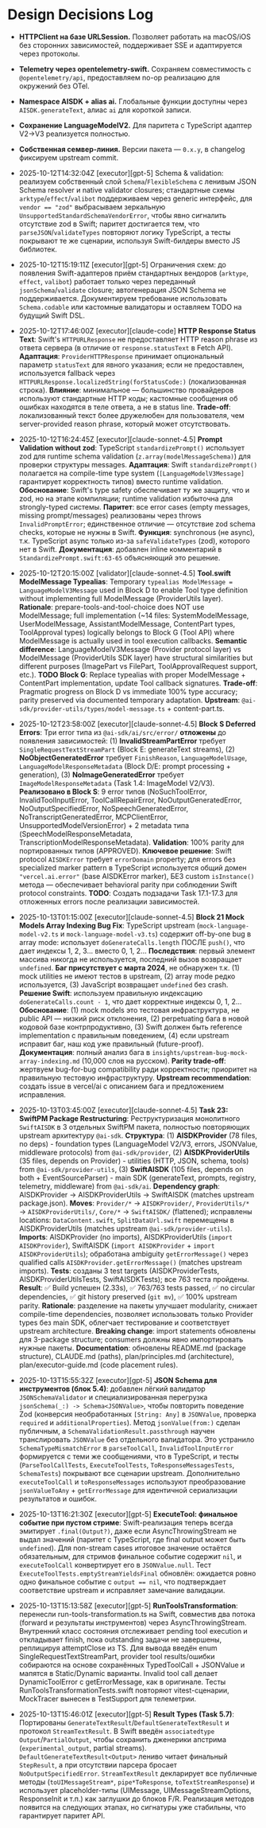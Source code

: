 # Design Decisions Log

- **HTTPClient на базе URLSession.** Позволяет работать на macOS/iOS без сторонних зависимостей, поддерживает SSE и адаптируется через протоколы.
- **Telemetry через opentelemetry-swift.** Сохраняем совместимость с `@opentelemetry/api`, предоставляем no-op реализацию для окружений без OTel.
- **Namespace AISDK + alias ai.** Глобальные функции доступны через `AISDK.generateText`, алиас `ai` для короткой записи.
- **Сохранение LanguageModelV2.** Для паритета с TypeScript адаптер V2→V3 реализуется полностью.
- **Собственная семвер-линия.** Версии пакета — `0.x.y`, в changelog фиксируем upstream commit.
- 2025-10-12T14:32:04Z [executor][gpt-5] Schema & validation: реализуем собственный слой `Schema`/`FlexibleSchema` с ленивым JSON Schema resolver и native validator closures; стандартные схемы `arktype`/`effect`/`valibot` поддерживаем через generic интерфейс, для `vendor == "zod"` выбрасываем зеркальную `UnsupportedStandardSchemaVendorError`, чтобы явно сигналить отсутствие zod в Swift; паритет достигается тем, что `parseJSON`/`validateTypes` повторяют логику TypeScript, а тесты покрывают те же сценарии, используя Swift-билдеры вместо JS библиотек.
- 2025-10-12T15:19:11Z [executor][gpt-5] Ограничения схем: до появления Swift-адаптеров приём стандартных вендоров (`arktype`, `effect`, `valibot`) работает только через переданный `jsonSchema`/`validate` closure; автогенерация JSON Schema не поддерживается. Документируем требование использовать `Schema.codable` или кастомные валидаторы и оставляем TODO на будущий Swift DSL.
- 2025-10-12T17:46:00Z [executor][claude-code] **HTTP Response Status Text**: Swift's `HTTPURLResponse` не предоставляет HTTP reason phrase из ответа сервера (в отличие от `response.statusText` в Fetch API). **Адаптация**: `ProviderHTTPResponse` принимает опциональный параметр `statusText` для явного указания; если не предоставлен, используется fallback через `HTTPURLResponse.localizedString(forStatusCode:)` (локализованная строка). **Влияние**: минимальное — большинство провайдеров используют стандартные HTTP коды; кастомные сообщения об ошибках находятся в теле ответа, а не в status line. **Trade-off**: локализованный текст более дружелюбен для пользователя, чем server-provided reason phrase, который может отсутствовать.
- 2025-10-12T16:24:45Z [executor][claude-sonnet-4.5] **Prompt Validation without zod**: TypeScript `standardizePrompt()` использует zod для runtime schema validation (`z.array(modelMessageSchema)`) для проверки структуры messages. **Адаптация**: Swift `standardizePrompt()` полагается на compile-time type system (`[LanguageModelV3Message]` гарантирует корректность типов) вместо runtime validation. **Обоснование**: Swift's type safety обеспечивает ту же защиту, что и zod, но на этапе компиляции; runtime validation избыточна для strongly-typed системы. **Паритет**: все error cases (empty messages, missing prompt/messages) реализованы через throws `InvalidPromptError`; единственное отличие — отсутствие zod schema checks, которые не нужны в Swift. **Функция**: synchronous (не async), т.к. TypeScript async только из-за `safeValidateTypes` (zod), которого нет в Swift. **Документация**: добавлен inline комментарий в `StandardizePrompt.swift:63-65` объясняющий это решение.
- 2025-10-12T20:15:00Z [validator][claude-sonnet-4.5] **Tool.swift ModelMessage Typealias**: Temporary `typealias ModelMessage = LanguageModelV3Message` used in Block D to enable Tool type definition without implementing full ModelMessage (ProviderUtils layer). **Rationale**: prepare-tools-and-tool-choice does NOT use ModelMessage; full implementation (~14 files: SystemModelMessage, UserModelMessage, AssistantModelMessage, ContentPart types, ToolApproval types) logically belongs to Block G (Tool API) where ModelMessage is actually used in tool execution callbacks. **Semantic difference**: LanguageModelV3Message (Provider protocol layer) vs ModelMessage (ProviderUtils SDK layer) have structural similarities but different purposes (ImagePart vs FilePart, ToolApprovalRequest support, etc.). **TODO Block G**: Replace typealias with proper ModelMessage + ContentPart implementation, update Tool callback signatures. **Trade-off**: Pragmatic progress on Block D vs immediate 100% type accuracy; parity preserved via documented temporary adaptation. **Upstream**: `@ai-sdk/provider-utils/types/model-message.ts` + content-part.ts.
- 2025-10-12T23:58:00Z [executor][claude-sonnet-4.5] **Block S Deferred Errors**: Три error типа из `@ai-sdk/ai/src/error/` **отложены** до появления зависимостей: (1) **InvalidStreamPartError** требует `SingleRequestTextStreamPart` (Block E: generateText streams), (2) **NoObjectGeneratedError** требует `FinishReason`, `LanguageModelUsage`, `LanguageModelResponseMetadata` (Block D/E: prompt processing + generation), (3) **NoImageGeneratedError** требует `ImageModelResponseMetadata` (Task 1.4: ImageModel V2/V3). **Реализовано в Block S**: 9 error типов (NoSuchToolError, InvalidToolInputError, ToolCallRepairError, NoOutputGeneratedError, NoOutputSpecifiedError, NoSpeechGeneratedError, NoTranscriptGeneratedError, MCPClientError, UnsupportedModelVersionError) + 2 metadata типа (SpeechModelResponseMetadata, TranscriptionModelResponseMetadata). **Validation**: 100% parity для портированных типов (APPROVED). **Ключевое решение**: Swift protocol `AISDKError` требует `errorDomain` property; для errors без specialized marker pattern в TypeScript используется общий домен `"vercel.ai.error"` (base AISDKError marker), БЕЗ custom `isInstance()` метода — обеспечивает behavioral parity при соблюдении Swift protocol constraints. **TODO**: Создать подзадачи Task 17.1-17.3 для отложенных errors после реализации зависимостей.
- 2025-10-13T01:15:00Z [executor][claude-sonnet-4.5] **Block 21 Mock Models Array Indexing Bug Fix**: TypeScript upstream (`mock-language-model-v2.ts` и `mock-language-model-v3.ts`) содержит off-by-one bug в array mode: использует `doGenerateCalls.length` ПОСЛЕ `push()`, что дает индексы 1, 2, 3... вместо 0, 1, 2... **Последствия**: первый элемент массива никогда не используется, последний вызов возвращает `undefined`. **Баг присутствует с марта 2024**, не обнаружен т.к. (1) mock utilities не имеют тестов в upstream, (2) array mode редко используется, (3) JavaScript возвращает `undefined` без crash. **Решение Swift**: используем правильную индексацию `doGenerateCalls.count - 1`, что дает корректные индексы 0, 1, 2... **Обоснование**: (1) mock models это тестовая инфраструктура, не public API — низкий риск отклонения, (2) perpetuating бага в новой кодовой базе контрпродуктивно, (3) Swift должен быть reference implementation с правильным поведением, (4) если upstream исправит баг, наш код уже правильный (future-proof). **Документация**: полный анализ бага в `insights/upstream-bug-mock-array-indexing.md` (10,000 слов на русском). **Parity trade-off**: жертвуем bug-for-bug compatibility ради корректности; приоритет на правильную тестовую инфраструктуру. **Upstream recommendation**: создать issue в vercel/ai с описанием бага и предложением исправления.
- 2025-10-13T03:45:00Z [executor][claude-sonnet-4.5] **Task 23: SwiftPM Package Restructuring**: Реструктуризация монолитного `SwiftAISDK` в 3 отдельных SwiftPM пакета, полностью повторяющих upstream архитектуру `@ai-sdk`. **Структура**: (1) **AISDKProvider** (78 files, no deps) - foundation types (LanguageModel V2/V3, errors, JSONValue, middleware protocols) from `@ai-sdk/provider`, (2) **AISDKProviderUtils** (35 files, depends on Provider) - utilities (HTTP, JSON, schema, tools) from `@ai-sdk/provider-utils`, (3) **SwiftAISDK** (105 files, depends on both + EventSourceParser) - main SDK (generateText, prompts, registry, telemetry, middleware) from `@ai-sdk/ai`. **Dependency graph**: AISDKProvider → AISDKProviderUtils → SwiftAISDK (matches upstream package.json). **Moves**: `Provider/*` → `AISDKProvider/`, `ProviderUtils/*` → `AISDKProviderUtils/`, `Core/*` → `SwiftAISDK/` (flattened); исправлены locations: `DataContent.swift`, `SplitDataUrl.swift` перемещены в AISDKProviderUtils (matches upstream `@ai-sdk/provider-utils`). **Imports**: AISDKProvider (no imports), AISDKProviderUtils (`import AISDKProvider`), SwiftAISDK (`import AISDKProvider` + `import AISDKProviderUtils`); обработана ambiguity `getErrorMessage()` через qualified calls `AISDKProvider.getErrorMessage()` (matches upstream imports). **Tests**: созданы 3 test targets (AISDKProviderTests, AISDKProviderUtilsTests, SwiftAISDKTests); все 763 теста пройдены. **Result**: ✅ Build успешен (2.33s), ✅ 763/763 tests passed, ✅ no circular dependencies, ✅ git history preserved (`git mv`), ✅ 100% upstream parity. **Rationale**: разделение на пакеты улучшает modularity, снижает compile-time dependencies, позволяет использовать только Provider types без main SDK, облегчает тестирование и соответствует upstream architecture. **Breaking change**: import statements обновлены для 3-package structure; consumers должны явно импортировать нужные пакеты. **Documentation**: обновлены README.md (package structure), CLAUDE.md (paths), plan/principles.md (architecture), plan/executor-guide.md (code placement rules).

- 2025-10-13T15:55:32Z [executor][gpt-5] **JSON Schema для инструментов (блок 5.4)**: добавлен лёгкий валидатор `JSONSchemaValidator` и специализированная перегрузка `jsonSchema(_:) -> Schema<JSONValue>`, чтобы повторить поведение Zod (конверсия необработанных `[String: Any]` в `JSONValue`, проверка `required` и `additionalProperties`). Метод `jsonValue(from:)` сделан публичным, а `SchemaValidationResult.passthrough` научен транслировать `JSONValue` без отдельного валидатора. Это устранило `SchemaTypeMismatchError` в `parseToolCall`, `InvalidToolInputError` формируется с теми же сообщениями, что в TypeScript, и тесты (`ParseToolCallTests`, `ExecuteToolTests`, `ToResponseMessagesTests`, `SchemaTests`) покрывают все сценарии upstream. Дополнительно `executeToolCall` и `toResponseMessages` используют преобразование `jsonValueToAny` + `getErrorMessage` для идентичной сериализации результатов и ошибок.

- 2025-10-13T16:21:30Z [executor][gpt-5] **ExecuteTool: финальное событие при пустом стриме**: Swift-реализация теперь всегда эмитирует `.final(Output?)`, даже если AsyncThrowingStream не выдал значений (паритет с TypeScript, где final output может быть `undefined`). Для non-stream cases итоговое значение остаётся обязательным, для стримов финальное событие содержит `nil`, и `executeToolCall` конвертирует его в `JSONValue.null`. Тест `ExecuteToolTests.emptyStreamYieldsFinal` обновлён: ожидается ровно одно финальное событие с `output == nil`, что подтверждает соответствие upstream и исправляет замечание валидации.
- 2025-10-13T15:13:58Z [executor][gpt-5] **RunToolsTransformation**: перенесли run-tools-transformation.ts на Swift, совместив два потока (forward и результаты инструментов) через AsyncThrowingStream. Внутренний класс состояния отслеживает pending tool execution и откладывает finish, пока outstanding задачи не завершены, реплицируя attemptClose из TS. Для вывода введён enum SingleRequestTextStreamPart, provider tool results/ошибки собираются на основе сохранённых TypedToolCall + JSONValue и мапятся в Static/Dynamic варианты. Invalid tool call делает DynamicToolError с getErrorMessage, как в оригинале. Тесты RunToolsTransformationTests.swift повторяют vitest-сценарии, MockTracer вынесен в TestSupport для телеметрии.

- 2025-10-13T15:46:01Z [executor][gpt-5] **Result Types (Task 5.7)**: Портированы `GenerateTextResult`/`DefaultGenerateTextResult` и протокол `StreamTextResult`. В Swift введён `associatedtype Output`/`PartialOutput`, чтобы сохранить дженерики апстрима (`experimental_output`, partial streams). `DefaultGenerateTextResult<Output>` лениво читает финальный `StepResult`, а при отсутствии парсера бросает `NoOutputSpecifiedError`. `StreamTextResult` декларирует все публичные методы (`toUIMessageStream*`, `pipe*ToResponse`, `toTextStreamResponse`) и использует placeholder-типы (UIMessage, UIMessageStreamOptions, ResponseInit и т.п.) как заглушки до блоков F/R. Реализация методов появится на следующих этапах, но сигнатуры уже стабильны, что гарантирует паритет API.
